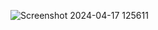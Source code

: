 ![Screenshot 2024-04-17 125611](https://github.com/Kamakshi412/appointment-form-page/assets/151900475/6a1a7f24-4eaa-4013-8955-b74bc74b1156)
